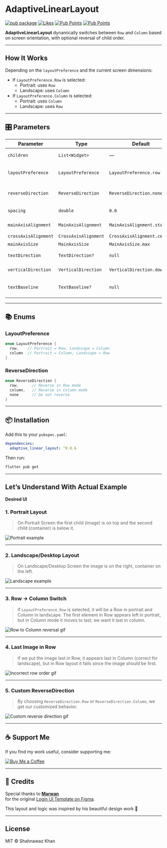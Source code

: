 
# AdaptiveLinearLayout

[![pub package](https://img.shields.io/pub/v/adaptive_linear_layout.svg?logo=dart)](https://pub.dev/packages/adaptive_linear_layout)
[![Likes](https://img.shields.io/pub/likes/adaptive_linear_layout?logo=dart)](https://pub.dev/packages/adaptive_linear_layout)
[![Pub Points](https://img.shields.io/pub/points/adaptive_linear_layout?logo=dart)](https://pub.dev/packages/adaptive_linear_layout)
[![Pub Points](https://img.shields.io/pub/downloads/adaptive_linear_layout?logo=dart)](https://pub.dev/packages/adaptive_linear_layout)


**AdaptiveLinearLayout** dynamically switches between `Row` and `Column` based on screen orientation, with optional reversal of child order.

---

## How It Works

Depending on the `layoutPreference` and the current screen dimensions:

- If `LayoutPreference.Row` is selected:
  - Portrait: uses `Row`
  - Landscape: uses `Column`
- If `LayoutPreference.Column` is selected:
  - Portrait: uses `Column`
  - Landscape: uses `Row`

---

## 🎛️ Parameters

| Parameter              | Type                    | Default                   | Description                                      |
|------------------------|-------------------------|---------------------------|--------------------------------------------------|
| `children`             | `List<Widget>`          | —                         | Required list of widgets                        |
| `layoutPreference`     | `LayoutPreference`      | `LayoutPreference.row`    | Which layout to prefer in portrait mode         |
| `reverseDirection`     | `ReverseDirection`      | `ReverseDirection.none`   | Whether to reverse child order                  |
| `spacing`              | `double`                | `0.0`                     | Space between children                          |
| `mainAxisAlignment`    | `MainAxisAlignment`     | `MainAxisAlignment.start` | Horizontal/vertical alignment                   |
| `crossAxisAlignment`   | `CrossAxisAlignment`    | `CrossAxisAlignment.center` | Cross alignment                                |
| `mainAxisSize`         | `MainAxisSize`          | `MainAxisSize.max`        | Main axis size                                  |
| `textDirection`        | `TextDirection?`        | `null`                    | Row layout text direction                       |
| `verticalDirection`    | `VerticalDirection`     | `VerticalDirection.down`  | Column layout direction                         |
| `textBaseline`         | `TextBaseline?`         | `null`                    | Text baseline (for alignment if needed)         |

---

## 📚 Enums

### LayoutPreference

```dart
enum LayoutPreference {
  row,    // Portrait = Row, Landscape = Column
  column  // Portrait = Column, Landscape = Row
}
```

### ReverseDirection

```dart
enum ReverseDirection {
  row,      // Reverse in Row mode
  column,   // Reverse in Column mode
  none      // Do not reverse
}
```

---

## 📦 Installation

Add this to your `pubspec.yaml`:

```yaml
dependencies:
  adaptive_linear_layout: ^0.0.6
```

Then run:

```bash
flutter pub get
```

---


## Let’s Understand With Actual Example

**Desired UI**

### 1. Portrait Layout
> On Portrait Screen the first child (image) is on top and the second child (container) is below it.

![Portrait example](example/screenshots/Mobile.jpg)

---

### 2. Landscape/Desktop Layout
> On Landscape/Desktop Screen the image is on the right, container on the left.

![Landscape example](example/screenshots/MobileLandscape.jpg)

---

### 3. Row -> Column Switch
> If `LayoutPreference.Row` is selected, it will be a Row in portrait and Column in landscape. The first element in Row appears left in portrait, but in Column mode it moves to last; we want it last in column.

![Row to Column reversal gif](example/screenshots/ChildPlaced1st.gif)
  
---

### 4. Last Image in Row
> If we put the image last in Row, it appears last in Column (correct for landscape), but in Row layout it fails since the image should be first.

![Incorrect row order gif](example/screenshots/ChildPlacedLast.gif)

---

### 5. Custom ReverseDirection
> By choosing `ReverseDirection.Row` or `ReverseDirection.Column`, we get our customized behavior.

![Custom reverse direction gif](example/screenshots/DesiredOutput.gif)

---

## ☕ Support Me

If you find my work useful, consider supporting me:

[![Buy Me a Coffee](https://img.shields.io/badge/Buy_Me_a_Coffee-FFDD00?style=for-the-badge&logo=buy-me-a-coffee&logoColor=black)](https://buymeacoffee.com/shahnawazsx)

---

## 🙏 Credits

Special thanks to [**Marwan**](https://www.figma.com/@MMarwan?fuid=1518655903515858290)  
for the original [Login UI Template on Figma](https://www.figma.com/design/Q9MAaLfWaffLHsjQlKY2ey/Login-Page--Community-).

This layout and logic was inspired by his beautiful design work 💙

---

## License

MIT © Shahnawaz Khan
